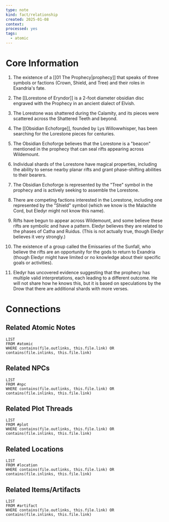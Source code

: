 ```yaml
---
type: note
kind: fact/relationship
created: 2025-01-08
context: 
processed: yes
tags:
  - atomic
---
```

# Core Information

1. The existence of a [[01 The Prophecy|prophecy]] that speaks of three symbols or factions (Crown, Shield, and Tree) and their roles in Exandria's fate.

2. The [[Lorestone of Eryndor]] is a 2-foot diameter obsidian disc engraved with the Prophecy in an ancient dialect of Elvish.

3. The Lorestone was shattered during the Calamity, and its pieces were scattered across the Shattered Teeth and beyond.

4. The [[Obsidian Echoforge]], founded by Lys Willowwhisper, has been searching for the Lorestone pieces for centuries.

5. The Obsidian Echoforge believes that the Lorestone is a "beacon" mentioned in the prophecy that can seal rifts appearing across Wildemount.

6. Individual shards of the Lorestone have magical properties, including the ability to sense nearby planar rifts and grant phase-shifting abilities to their bearers.

7. The Obsidian Echoforge is represented by the "Tree" symbol in the prophecy and is actively seeking to assemble the Lorestone.

8. There are competing factions interested in the Lorestone, including one represented by the "Shield" symbol (which we know is the Malachite Cord, but Eledyr might not know this name).

9. Rifts have begun to appear across Wildemount, and some believe these rifts are symbolic and have a pattern. Eledyr believes they are related to the phases of Catha and Ruidus. (This is not actually true, though Eledyr believes it very strongly.)

10. The existence of a group called the Emissaries of the Sunfall, who believe the rifts are an opportunity for the gods to return to Exandria (though Eledyr might have limited or no knowledge about their specific goals or activities).

12. Eledyr has uncovered evidence suggesting that the prophecy has multiple valid interpretations, each leading to a different outcome. He will not share how he knows this, but it is based on speculations by the Drow that there are additional shards with more verses.

# Connections

## Related Atomic Notes
```dataview
LIST
FROM #atomic
WHERE contains(file.outlinks, this.file.link) OR contains(file.inlinks, this.file.link)
```

## Related NPCs
```dataview
LIST
FROM #npc 
WHERE contains(file.outlinks, this.file.link) OR contains(file.inlinks, this.file.link)
```

## Related Plot Threads
```dataview
LIST
FROM #plot  
WHERE contains(file.outlinks, this.file.link) OR contains(file.inlinks, this.file.link)
```

## Related Locations
```dataview
LIST
FROM #location 
WHERE contains(file.outlinks, this.file.link) OR contains(file.inlinks, this.file.link)
```

## Related Items/Artifacts
```dataview
LIST
FROM #artifact 
WHERE contains(file.outlinks, this.file.link) OR contains(file.inlinks, this.file.link)
```
